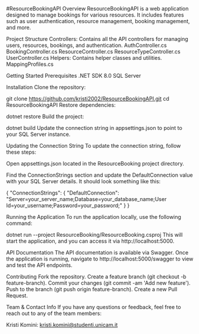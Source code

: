 #ResourceBookingAPI
Overview
ResourceBookingAPI is a web application designed to manage bookings for various resources. It includes features such as user authentication, resource management, booking management, and more.

Project Structure
Controllers: Contains all the API controllers for managing users, resources, bookings, and authentication.
AuthController.cs
BookingController.cs
ResourceController.cs
ResourceTypeController.cs
UserController.cs
Helpers: Contains helper classes and utilities.
MappingProfiles.cs

Getting Started
Prerequisites
.NET SDK 8.0
SQL Server

Installation
Clone the repository:

git clone https://github.com/kristi2002/ResourceBookingAPI.git
cd ResourceBookingAPI
Restore dependencies:

dotnet restore
Build the project:

dotnet build
Update the connection string in appsettings.json to point to your SQL Server instance.

Updating the Connection String
To update the connection string, follow these steps:

Open appsettings.json located in the ResourceBooking project directory.

Find the ConnectionStrings section and update the DefaultConnection value with your SQL Server details. It should look something like this:

{
  "ConnectionStrings": {
    "DefaultConnection": "Server=your_server_name;Database=your_database_name;User Id=your_username;Password=your_password;"
  }
}

Running the Application
To run the application locally, use the following command:

dotnet run --project ResourceBooking/ResourceBooking.csproj
This will start the application, and you can access it via http://localhost:5000.

API Documentation
The API documentation is available via Swagger. Once the application is running, navigate to http://localhost:5000/swagger to view and test the API endpoints.

Contributing
Fork the repository.
Create a feature branch (git checkout -b feature-branch).
Commit your changes (git commit -am 'Add new feature').
Push to the branch (git push origin feature-branch).
Create a new Pull Request.

Team & Contact Info
If you have any questions or feedback, feel free to reach out to any of the team members:

Kristi Komini: kristi.komini@studenti.unicam.it

